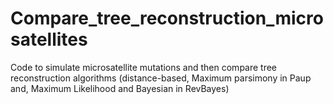 # Compare_tree_reconstruction_microsatellites
Code to simulate microsatellite mutations and then compare tree reconstruction algorithms (distance-based, Maximum parsimony in Paup and, Maximum Likelihood and Bayesian in RevBayes)
